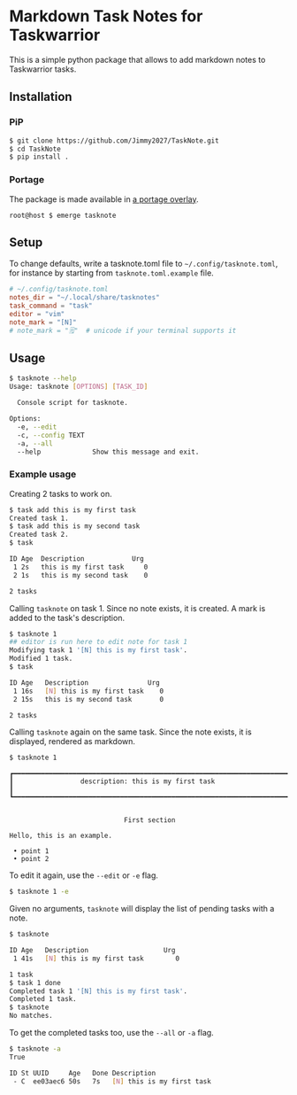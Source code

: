 # Markdown Task Notes for Taskwarrior

This is a simple python package that allows to add markdown notes to Taskwarrior tasks.

## Installation

### PiP

```bash
$ git clone https://github.com/Jimmy2027/TaskNote.git
$ cd TaskNote
$ pip install .
```

### Portage

The package is made available in [a portage overlay](https://github.com/Jimmy2027/overlay).

```shell
root@host $ emerge tasknote
```

## Setup

To change defaults, write a tasknote.toml file to `~/.config/tasknote.toml`, for instance by starting from `tasknote.toml.example` file.

```toml
# ~/.config/tasknote.toml
notes_dir = "~/.local/share/tasknotes"
task_command = "task"
editor = "vim"
note_mark = "[N]"
# note_mark = "🗒"  # unicode if your terminal supports it
```

## Usage

```bash
$ tasknote --help
Usage: tasknote [OPTIONS] [TASK_ID]

  Console script for tasknote.

Options:
  -e, --edit
  -c, --config TEXT
  -a, --all
  --help             Show this message and exit.
```

### Example usage

Creating 2 tasks to work on.

```bash
$ task add this is my first task
Created task 1.
$ task add this is my second task
Created task 2.
$ task

ID Age  Description            Urg 
 1 2s   this is my first task     0
 2 1s   this is my second task    0

2 tasks
```

Calling `tasknote` on task 1. Since no note exists, it is created. A mark is added to the task's description.

```bash
$ tasknote 1
## editor is run here to edit note for task 1
Modifying task 1 '[N] this is my first task'.
Modified 1 task.
$ task

ID Age   Description               Urg 
 1 16s   [N] this is my first task    0
 2 15s   this is my second task       0

2 tasks
```

Calling `tasknote` again on the same task. Since the note exists, it is displayed, rendered as markdown.

```bash
$ tasknote 1
```
```
┏━━━━━━━━━━━━━━━━━━━━━━━━━━━━━━━━━━━━━━━━━━━━━━━━━━━━━━━━━━━━━━━━━━━━━━┓
┃                 description: this is my first task                   ┃
┗━━━━━━━━━━━━━━━━━━━━━━━━━━━━━━━━━━━━━━━━━━━━━━━━━━━━━━━━━━━━━━━━━━━━━━┛


                             First section                              

Hello, this is an example.                                              

 • point 1                                                              
 • point 2      
```

To edit it again, use the ```--edit``` or ```-e``` flag.

```bash
$ tasknote 1 -e
```

Given no arguments, `tasknote` will display the list of pending tasks with a note.

```bash
$ tasknote

ID Age   Description                   Urg 
 1 41s   [N] this is my first task        0

1 task
$ task 1 done
Completed task 1 '[N] this is my first task'.
Completed 1 task.
$ tasknote
No matches.
```

To get the completed tasks too, use the ```--all``` or ```-a``` flag.

```bash
$ tasknote -a
True

ID St UUID     Age   Done Description              
 - C  ee03aec6 50s   7s   [N] this is my first task
```
